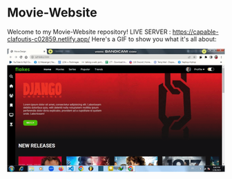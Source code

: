 # Movie-Website

Welcome to my Movie-Website repository!
LIVE SERVER : https://capable-clafoutis-c02859.netlify.app/
 Here's a GIF to show you what it's all about:

![Movie-Website GIF](/img/my-awesome-gif.gif)


